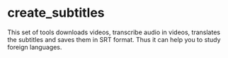 # create_subtitles
This set of tools downloads videos, transcribe audio in videos, translates the subtitles and saves them in SRT format. Thus it can help you to study foreign languages.
